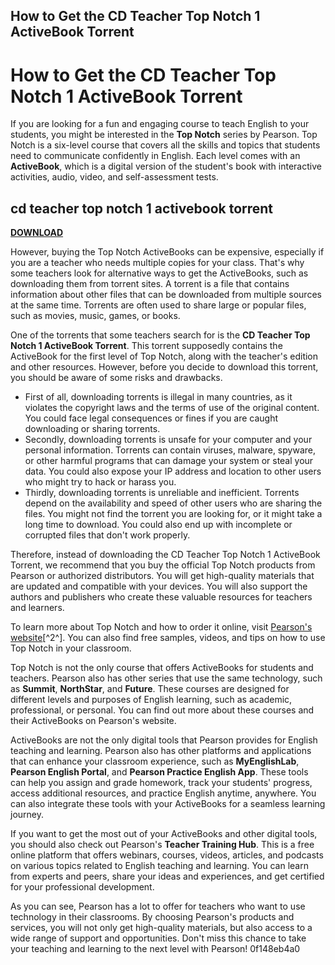 ## How to Get the CD Teacher Top Notch 1 ActiveBook Torrent

  
# How to Get the CD Teacher Top Notch 1 ActiveBook Torrent
 
If you are looking for a fun and engaging course to teach English to your students, you might be interested in the **Top Notch** series by Pearson. Top Notch is a six-level course that covers all the skills and topics that students need to communicate confidently in English. Each level comes with an **ActiveBook**, which is a digital version of the student's book with interactive activities, audio, video, and self-assessment tests.
 
## cd teacher top notch 1 activebook torrent


[**DOWNLOAD**](https://www.google.com/url?q=https%3A%2F%2Ffancli.com%2F2tLs7R&sa=D&sntz=1&usg=AOvVaw0hkALypzFcBtIotzEWpIEz)

 
However, buying the Top Notch ActiveBooks can be expensive, especially if you are a teacher who needs multiple copies for your class. That's why some teachers look for alternative ways to get the ActiveBooks, such as downloading them from torrent sites. A torrent is a file that contains information about other files that can be downloaded from multiple sources at the same time. Torrents are often used to share large or popular files, such as movies, music, games, or books.
 
One of the torrents that some teachers search for is the **CD Teacher Top Notch 1 ActiveBook Torrent**. This torrent supposedly contains the ActiveBook for the first level of Top Notch, along with the teacher's edition and other resources. However, before you decide to download this torrent, you should be aware of some risks and drawbacks.
 
- First of all, downloading torrents is illegal in many countries, as it violates the copyright laws and the terms of use of the original content. You could face legal consequences or fines if you are caught downloading or sharing torrents.
- Secondly, downloading torrents is unsafe for your computer and your personal information. Torrents can contain viruses, malware, spyware, or other harmful programs that can damage your system or steal your data. You could also expose your IP address and location to other users who might try to hack or harass you.
- Thirdly, downloading torrents is unreliable and inefficient. Torrents depend on the availability and speed of other users who are sharing the files. You might not find the torrent you are looking for, or it might take a long time to download. You could also end up with incomplete or corrupted files that don't work properly.

Therefore, instead of downloading the CD Teacher Top Notch 1 ActiveBook Torrent, we recommend that you buy the official Top Notch products from Pearson or authorized distributors. You will get high-quality materials that are updated and compatible with your devices. You will also support the authors and publishers who create these valuable resources for teachers and learners.
 
To learn more about Top Notch and how to order it online, visit [Pearson's website](https://www.pearson.com/english/catalogue/general-english/top-notch-3rd-edition.html)[^2^]. You can also find free samples, videos, and tips on how to use Top Notch in your classroom.
  
Top Notch is not the only course that offers ActiveBooks for students and teachers. Pearson also has other series that use the same technology, such as **Summit**, **NorthStar**, and **Future**. These courses are designed for different levels and purposes of English learning, such as academic, professional, or personal. You can find out more about these courses and their ActiveBooks on Pearson's website.
 
ActiveBooks are not the only digital tools that Pearson provides for English teaching and learning. Pearson also has other platforms and applications that can enhance your classroom experience, such as **MyEnglishLab**, **Pearson English Portal**, and **Pearson Practice English App**. These tools can help you assign and grade homework, track your students' progress, access additional resources, and practice English anytime, anywhere. You can also integrate these tools with your ActiveBooks for a seamless learning journey.
 
If you want to get the most out of your ActiveBooks and other digital tools, you should also check out Pearson's **Teacher Training Hub**. This is a free online platform that offers webinars, courses, videos, articles, and podcasts on various topics related to English teaching and learning. You can learn from experts and peers, share your ideas and experiences, and get certified for your professional development.
 
As you can see, Pearson has a lot to offer for teachers who want to use technology in their classrooms. By choosing Pearson's products and services, you will not only get high-quality materials, but also access to a wide range of support and opportunities. Don't miss this chance to take your teaching and learning to the next level with Pearson!
 0f148eb4a0

